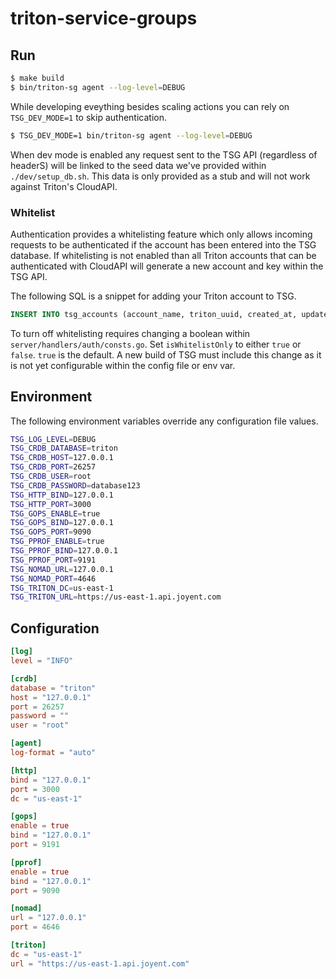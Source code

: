 # triton-service-groups

## Run

```sh
$ make build
$ bin/triton-sg agent --log-level=DEBUG
```

While developing eveything besides scaling actions you can rely on `TSG_DEV_MODE=1` to skip authentication.

```sh
$ TSG_DEV_MODE=1 bin/triton-sg agent --log-level=DEBUG
```

When dev mode is enabled any request sent to the TSG API (regardless of headerS) will be linked to the seed data we've provided within `./dev/setup_db.sh`. This data is only provided as a stub and will not work against Triton's CloudAPI.

### Whitelist

Authentication provides a whitelisting feature which only allows incoming requests to be authenticated if the account has been entered into the TSG database. If whitelisting is not enabled than all Triton accounts that can be authenticated with CloudAPI will generate a new account and key within the TSG API.

The following SQL is a snippet for adding your Triton account to TSG.

```sql
INSERT INTO tsg_accounts (account_name, triton_uuid, created_at, updated_at) VALUES ('demouser', 'd82a1f04-b9f6-4075-998f-af20e3d49de6', NOW(), NOW());
```

To turn off whitelisting requires changing a boolean within `server/handlers/auth/consts.go`. Set `isWhitelistOnly` to either `true` or `false`. `true` is the default. A new build of TSG must include this change as it is not yet configurable within the config file or env var.

## Environment

The following environment variables override any configuration file values.

```sh
TSG_LOG_LEVEL=DEBUG
TSG_CRDB_DATABASE=triton
TSG_CRDB_HOST=127.0.0.1
TSG_CRDB_PORT=26257
TSG_CRDB_USER=root
TSG_CRDB_PASSWORD=database123
TSG_HTTP_BIND=127.0.0.1
TSG_HTTP_PORT=3000
TSG_GOPS_ENABLE=true
TSG_GOPS_BIND=127.0.0.1
TSG_GOPS_PORT=9090
TSG_PPROF_ENABLE=true
TSG_PPROF_BIND=127.0.0.1
TSG_PPROF_PORT=9191
TSG_NOMAD_URL=127.0.0.1
TSG_NOMAD_PORT=4646
TSG_TRITON_DC=us-east-1
TSG_TRITON_URL=https://us-east-1.api.joyent.com
```

## Configuration

```toml
[log]
level = "INFO"

[crdb]
database = "triton"
host = "127.0.0.1"
port = 26257
password = ""
user = "root"

[agent]
log-format = "auto"

[http]
bind = "127.0.0.1"
port = 3000
dc = "us-east-1"

[gops]
enable = true
bind = "127.0.0.1"
port = 9191

[pprof]
enable = true
bind = "127.0.0.1"
port = 9090

[nomad]
url = "127.0.0.1"
port = 4646

[triton]
dc = "us-east-1"
url = "https://us-east-1.api.joyent.com"
```
